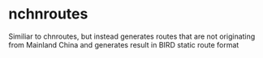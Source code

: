 # nchnroutes

Similiar to chnroutes, but instead generates routes that are not originating from Mainland
China and generates result in BIRD static route format

